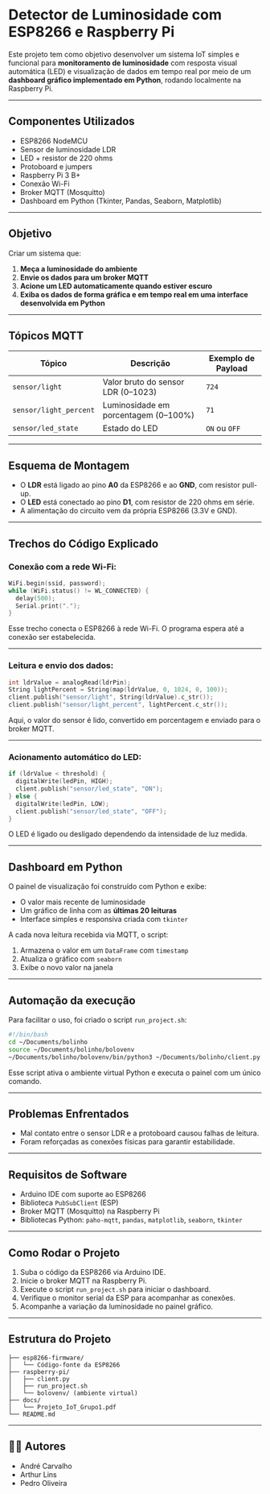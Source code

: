 # Detector de Luminosidade com ESP8266 e Raspberry Pi

Este projeto tem como objetivo desenvolver um sistema IoT simples e funcional para **monitoramento de luminosidade** com resposta visual automática (LED) e visualização de dados em tempo real por meio de um **dashboard gráfico implementado em Python**, rodando localmente na Raspberry Pi.

---

## Componentes Utilizados

- ESP8266 NodeMCU  
- Sensor de luminosidade LDR  
- LED + resistor de 220 ohms  
- Protoboard e jumpers  
- Raspberry Pi 3 B+  
- Conexão Wi-Fi  
- Broker MQTT (Mosquitto)  
- Dashboard em Python (Tkinter, Pandas, Seaborn, Matplotlib)

---

## Objetivo

Criar um sistema que:

1. **Meça a luminosidade do ambiente**  
2. **Envie os dados para um broker MQTT**  
3. **Acione um LED automaticamente quando estiver escuro**  
4. **Exiba os dados de forma gráfica e em tempo real em uma interface desenvolvida em Python**

---

## Tópicos MQTT

| Tópico                | Descrição                                | Exemplo de Payload |
|-----------------------|-------------------------------------------|--------------------|
| `sensor/light`        | Valor bruto do sensor LDR (0–1023)        | `724`              |
| `sensor/light_percent`| Luminosidade em porcentagem (0–100%)      | `71`               |
| `sensor/led_state`    | Estado do LED                             | `ON` ou `OFF`      |

---

## Esquema de Montagem

- O **LDR** está ligado ao pino **A0** da ESP8266 e ao **GND**, com resistor pull-up.  
- O **LED** está conectado ao pino **D1**, com resistor de 220 ohms em série.  
- A alimentação do circuito vem da própria ESP8266 (3.3V e GND).

---

## Trechos do Código Explicado

### Conexão com a rede Wi-Fi:

```cpp
WiFi.begin(ssid, password);
while (WiFi.status() != WL_CONNECTED) {
  delay(500);
  Serial.print(".");
}
```

Esse trecho conecta o ESP8266 à rede Wi-Fi. O programa espera até a conexão ser estabelecida.

---

### Leitura e envio dos dados:

```cpp
int ldrValue = analogRead(ldrPin);
String lightPercent = String(map(ldrValue, 0, 1024, 0, 100));
client.publish("sensor/light", String(ldrValue).c_str());
client.publish("sensor/light_percent", lightPercent.c_str());
```

Aqui, o valor do sensor é lido, convertido em porcentagem e enviado para o broker MQTT.

---

### Acionamento automático do LED:

```cpp
if (ldrValue < threshold) {
  digitalWrite(ledPin, HIGH);
  client.publish("sensor/led_state", "ON");
} else {
  digitalWrite(ledPin, LOW);
  client.publish("sensor/led_state", "OFF");
}
```

O LED é ligado ou desligado dependendo da intensidade de luz medida.

---

## Dashboard em Python

O painel de visualização foi construído com Python e exibe:

- O valor mais recente de luminosidade
- Um gráfico de linha com as **últimas 20 leituras**
- Interface simples e responsiva criada com `tkinter`

A cada nova leitura recebida via MQTT, o script:

1. Armazena o valor em um `DataFrame` com `timestamp`  
2. Atualiza o gráfico com `seaborn`  
3. Exibe o novo valor na janela

---

## Automação da execução

Para facilitar o uso, foi criado o script `run_project.sh`:

```bash
#!/bin/bash
cd ~/Documents/bolinho
source ~/Documents/bolinho/bolovenv
~/Documents/bolinho/bolovenv/bin/python3 ~/Documents/bolinho/client.py
```

Esse script ativa o ambiente virtual Python e executa o painel com um único comando.

---

## Problemas Enfrentados

- Mal contato entre o sensor LDR e a protoboard causou falhas de leitura.  
- Foram reforçadas as conexões físicas para garantir estabilidade.  

---

## Requisitos de Software

- Arduino IDE com suporte ao ESP8266  
- Biblioteca `PubSubClient` (ESP)  
- Broker MQTT (Mosquitto) na Raspberry Pi  
- Bibliotecas Python: `paho-mqtt`, `pandas`, `matplotlib`, `seaborn`, `tkinter`

---

## Como Rodar o Projeto

1. Suba o código da ESP8266 via Arduino IDE.  
2. Inicie o broker MQTT na Raspberry Pi.  
3. Execute o script `run_project.sh` para iniciar o dashboard.  
4. Verifique o monitor serial da ESP para acompanhar as conexões.  
5. Acompanhe a variação da luminosidade no painel gráfico.  

---

## Estrutura do Projeto

```
├── esp8266-firmware/
│   └── Código-fonte da ESP8266
├── raspberry-pi/
│   ├── client.py
│   ├── run_project.sh
│   └── bolovenv/ (ambiente virtual)
├── docs/
│   └── Projeto_IoT_Grupo1.pdf
└── README.md
```

---

## 👨‍🔬 Autores

- André Carvalho  
- Arthur Lins  
- Pedro Oliveira  

